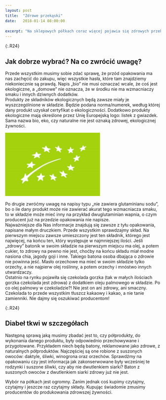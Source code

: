 ```yaml
---
layout: post
title:  "Zdrowe przekąski"
date:   2018-01-14 08:00:00

excerpt: "Na sklepowych półkach coraz więcej pojawia się zdrowych przekąsek. Super!!! Niestety wśród naprawdę zdrowych batoników i innych przysmaków często możemy znaleźć takie, które ze zdrowiem nie maja nic wspólnego, chociaż napisy na opakowaniu sugerują coś innego."
---
```


{:.R24}
## Jak dobrze wybrać? Na co zwrócić uwagę?
 
Przede wszystkim musimy sobie zdać sprawę, że przód opakowania ma nas zachęcić do zakupu, więc wszystkie hasła, które tam znajdziemy niekoniecznie są prawdą. Napis „bio” nie musi oznaczać wcale, że coś jest ekologiczne, a „domowe” nie oznacza, że w środku nie ma wzmacniaczy smaku i innych dziwnych dodatków.  
Produkty ze składników ekologicznych będą zawsze miały je wyszczególnione w składzie. Będzie podana norma/numerek, według której dany produkt uzyskał certyfikat o ekologiczności. Dodatkowo produkty ekologiczne mają określone przez Unię Europejską logo: listek z gwiazdek. Sama nazwa bio, eko, czy naturalne nie jest oznaką zdrowej, ekologicznej żywności.

![logoeko](/png/znakeko.jpg)

Po drugie zwróćmy uwagę na napisy typu „nie zawiera glutaminianu sodu”, bo o ile dany produkt może nie zawierać akurat tego wzmacniacza smaku, to w składzie może mieć inny na przykład dwuglutaminian wapnia, o czym producent już na przedzie opakowania nie napisze.  
Najważniejsze dla Nas informacje znajdują się zawsze z tyłu opakowania, napisane małym druczkiem. Przede wszystkim sprawdzajmy skład. Na pierwszym miejscu zawsze umieszczony jest ten składnik, którego jest najwięcej, na końcu ten, który występuje w najmniejszej ilości. Jeśli „zdrowy” batonik w swoim składzie na pierwszym miejscu ma olej, a potem cukier, to zdrowy na pewno nie jest, choćby na końcu składu miał modne nasiona chia, jagody goji i inne. Takiego batona osoba dbająca o zdrowie nie powinna jeść. Masło orzechowe ma mieć w swoim składzie tylko orzechy, a nie najpierw olej roślinny, a potem orzechy i mnóstwo innych utwardzaczy.  
Ostatnio na rynku pojawiła się czekolada gorzka (tak w małych ilościach gorzka czekolada jest zdrowa) z dodatkiem oleju palmowego w składzie. Po co olej palmowy w czekoladzie?! Nie jest on ani zdrowy, ani smaczny. Czekolada to przede wszystkim tłuszcz kakaowy i kakao, a nie tanie zamienniki. Nie dajmy się oszukiwać producentom!

{:.R24}
## Diabeł tkwi w szczegółach

Następną sprawą jaką musimy zbadać jest to, czy półprodukty, do wykonania danego produktu, były odpowiednio przechowywane i przygotowane. Przykładem niech będą batony, reklamowane jako zdrowe, z naturalnych półproduktów. Najczęściej są one robione z suszonych owoców: daktyle, śliwki, winogrona oraz orzechów. Sprawdźmy na opakowaniu czy jest informacja jak zakonserwowane były wcześniej te rodzynki i suszone śliwki, czy aby nie dwutlenkiem siarki? Baton z suszonych owoców z dwutlenkiem siarki zdrowy już nie jest.

Wybór na półkach jest ogromny. Zanim jednak coś kupimy czytajmy, czytajmy i jeszcze raz  czytajmy składy. Kupując świadomie zmusimy producentów do produkowania zdrowszej żywności.

